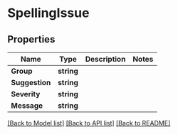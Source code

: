 # SpellingIssue

## Properties

Name | Type | Description | Notes
------------ | ------------- | ------------- | -------------
**Group** | **string** |  | 
**Suggestion** | **string** |  | 
**Severity** | **string** |  | 
**Message** | **string** |  | 

[[Back to Model list]](../README#documentation-for-models) [[Back to API list]](../README#documentation-for-api-endpoints) [[Back to README]](../README)


